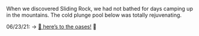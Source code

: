 When we discovered Sliding Rock, we had not bathed for days camping up in the mountains. The cold plunge pool below was totally rejuvenating.

06/23/21: → [🍺 here’s to the oases!](https://simply.joejenett.com/%f0%9f%8d%ba-heres-to-the-oases/) 🔗